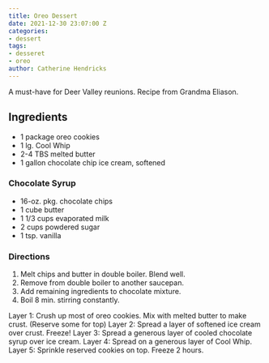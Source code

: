 ```yaml
---
title: Oreo Dessert
date: 2021-12-30 23:07:00 Z
categories:
- dessert
tags:
- desseret
- oreo
author: Catherine Hendricks
---
```


A must-have for Deer Valley reunions. Recipe from Grandma Eliason. 

## Ingredients

* 1 package oreo cookies
* 1 lg. Cool Whip 
* 2-4 TBS melted butter 
* 1 gallon chocolate chip ice cream, softened

### Chocolate Syrup
* 16-oz. pkg. chocolate chips 
* 1 cube butter 
* 1 1/3 cups evaporated milk 
* 2 cups powdered sugar 
* 1 tsp. vanilla 

### Directions 
1. Melt chips and butter in double boiler. Blend well. 
2. Remove from double boiler to another saucepan. 
3. Add remaining ingredients to chocolate mixture. 
4. Boil 8 min. stirring constantly. 

Layer 1: 
Crush up most of oreo cookies. Mix with melted butter to 
make crust. (Reserve some for top) 
Layer 2: 
Spread a layer of softened ice cream over crust. Freeze! 
Layer 3: 
Spread a generous layer of cooled chocolate syrup over ice 
cream. 
Layer 4: 
Spread on a generous layer of Cool Whip. 
Layer 5: Sprinkle reserved cookies on top. Freeze 2 hours. 
